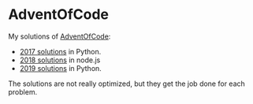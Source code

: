 # AdventOfCode

My solutions of [AdventOfCode](http://adventofcode.com):

- [2017 solutions](https://github.com/gcalmettes/AdventOfCode/tree/master/2017) in Python.
- [2018 solutions](https://github.com/gcalmettes/AdventOfCode/tree/master/2018) in node.js
- [2019 solutions](https://github.com/gcalmettes/AdventOfCode/tree/master/2019) in Python.

The solutions are not really optimized, but they get the job done for each problem.

